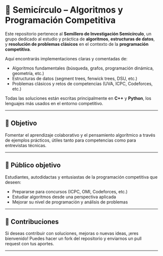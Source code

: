 # 🔵 Semicírculo – Algoritmos y Programación Competitiva

Este repositorio pertenece al **Semillero de Investigación Semicírculo**, un grupo dedicado al estudio y práctica de **algoritmos**, **estructuras de datos**, y **resolución de problemas clásicos** en el contexto de la **programación competitiva**.

Aquí encontrarás implementaciones claras y comentadas de:

- Algoritmos fundamentales (búsqueda, grafos, programación dinámica, geometría, etc.)
- Estructuras de datos (segment trees, fenwick trees, DSU, etc.)
- Problemas clásicos y retos de competencias (UVA, ICPC, Codeforces, etc.)

Todas las soluciones están escritas principalmente en **C++** y **Python**, los lenguajes más usados en el entorno competitivo.

---

## 🎯 Objetivo

Fomentar el aprendizaje colaborativo y el pensamiento algorítmico a través de ejemplos prácticos, útiles tanto para competencias como para entrevistas técnicas.

---

## 📌 Público objetivo

Estudiantes, autodidactas y entusiastas de la programación competitiva que deseen:

- Prepararse para concursos (ICPC, OMI, Codeforces, etc.)
- Estudiar algoritmos desde una perspectiva aplicada
- Mejorar su nivel de programación y análisis de problemas

---

## 🤝 Contribuciones

Si deseas contribuir con soluciones, mejoras o nuevas ideas, ¡eres bienvenido! Puedes hacer un fork del repositorio y enviarnos un pull request con tus aportes.

---

